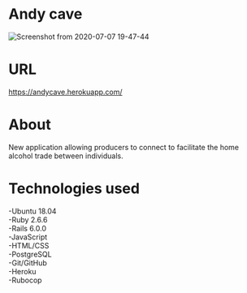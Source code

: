 # Andy cave
 ![Screenshot from 2020-07-07 19-47-44](https://github.com/AndyRama/andycave/blob/master/My%20cave.PNG)  

# URL  
https://andycave.herokuapp.com/

# About
New application allowing producers to connect to facilitate the home alcohol trade between individuals.

# Technologies used
-Ubuntu 18.04  
-Ruby 2.6.6  
-Rails 6.0.0  
-JavaScript  
-HTML/CSS  
-PostgreSQL  
-Git/GitHub  
-Heroku  
-Rubocop
 
